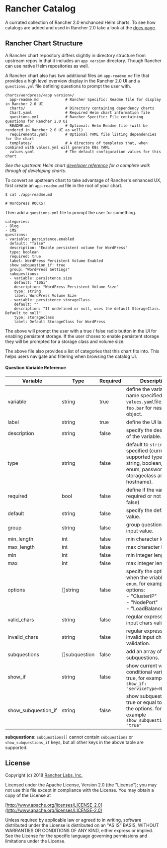# Rancher Catalog

A currated collection of Rancher 2.0 enchanced Helm charts. To see how catalogs are added and used in Rancher 2.0 take a look at the [docs page](https://rancher.com/docs/rancher/v2.x/en/concepts/catalogs/).

## Rancher Chart Structure

A Rancher chart repository differs slightly in directory structure from upstream repos in that it includes an `app version` directory. Though Rancher can use native Helm repositories as well.

A Rancher chart also has two additional files an `app-readme.md` file that provides a high level overview display in the Rancher 2.0 UI and a `questions.yml` file defining questions to prompt the user with. 

```
charts/wordpress/<app version>/
  app-readme.md            # Rancher Specific: Readme file for display in Rancher 2.0 UI
  charts/                  # Directory containing dependency charts
  Chart.yaml               # Required Helm chart information file
  questions.yml            # Rancher Specific: File containing questions for Rancher 2.0 UI
  README.md                # Optional: Helm Readme file (will be rendered in Rancher 2.0 UI as well)
  requirements.yaml        # Optional YAML file listing dependencies for the chart
  templates/               # A directory of templates that, when combined with values.yml will generate K8s YAML
  values.yaml              # The default configuration values for this chart
```
*See the upstream Helm chart [developer reference](https://docs.helm.sh/developing_charts/) for a complete walk through of developing charts.*

To convert an upstream chart to take advantage of Rancher's enhanced UX, first create an `app-readme.md` file in the root of your chart.

```
$ cat ./app-readme.md

# Wordpress ROCKS!
```

Then add a `questions.yml` file to prompt the user for something.

```
categories:
- Blog
- CMS
questions:
- variable: persistence.enabled
  default: "false"
  description: "Enable persistent volume for WordPress"
  type: boolean
  required: true
  label: WordPress Persistent Volume Enabled
  show_subquestion_if: true
  group: "WordPress Settings"
  subquestions:
  - variable: persistence.size
    default: "10Gi"
    description: "WordPress Persistent Volume Size"
    type: string
    label: WordPress Volume Size
  - variable: persistence.storageClass
    default: ""
    description: "If undefined or null, uses the default StorageClass. Default to null"
    type: storageclass
    label: Default StorageClass for WordPress
```

The above will prompt the user with a true / false radio button in the UI for enabling persistent storage. If the user choses to enable persistent storage they will be prompted for a storage class and volume size.

The above file also provides a list of categories that this chart fits into. This helps users navigate and filtering when browsing the catalog UI.

#### Question Variable Reference

| Variable  | Type | Required | Description |
| ------------- | ------------- | --- |------------- |
| 	variable          | string  | true    |  define the variable name specified in the `values.yaml`file, using `foo.bar` for nested object. |
| 	label             | string  | true      |  define the UI label. |
| 	description       | string  | false      |  specify the description of the variable.|
| 	type              | string  | false      |  default to `string` if not specified (current supported types are string, boolean, int, enum, password, storageclass and hostname).|
| 	required          | bool    | false      |  define if the variable is required or not (true \| false)|
| 	default           | string  | false      |  specify the default value. |
| 	group             | string  | false      |  group questions by input value. |
| 	min_length        | int     | false      | min character length.|
| 	max_length        | int     | false      | max character length.|
| 	min               | int     | false      |  min integer length. |
| 	max               | int     | false      |  max integer length. |
| 	options           | []string | false     |  specify the options when the vriable type is `enum`, for example: options:<br> - "ClusterIP" <br> - "NodePort" <br> - "LoadBalancer"|
| 	valid_chars       | string   | false     |  regular expression for input chars validation. |
| 	invalid_chars     | string   | false     |  regular expression for invalid input chars validation.|
| 	subquestions      | []subquestion | false|  add an array of subquestions.|
| 	show_if           | string      | false  | show current variable if conditional variable is true, for example `show_if: "serviceType=Nodeport"` |
| 	show\_subquestion_if |  string  | false     | show subquestions if is true or equal to one of the options. for example `show_subquestion_if: "true"`|

**subquestions**: `subquestions[]` cannot contain `subquestions` or `show_subquestions_if` keys, but all other keys in the above table are supported. 

## License
Copyright (c) 2018 [Rancher Labs, Inc.](http://rancher.com)

Licensed under the Apache License, Version 2.0 (the "License");
you may not use this file except in compliance with the License.
You may obtain a copy of the License at

[http://www.apache.org/licenses/LICENSE-2.0](http://www.apache.org/licenses/LICENSE-2.0)

Unless required by applicable law or agreed to in writing, software
distributed under the License is distributed on an "AS IS" BASIS,
WITHOUT WARRANTIES OR CONDITIONS OF ANY KIND, either express or implied.
See the License for the specific language governing permissions and
limitations under the License.
    